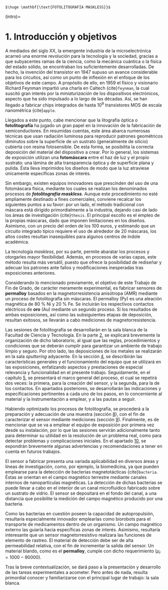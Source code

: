 ```{epigraph}
$\huge \mathbf{\text{FOTOLITOGRAFÍA MASKLESS}}$
```


(intro)=
# **1**. Introducción y objetivos


A mediados del siglo XX, la emergente industria de la microelectrónica acarreó una enorme revolución para la tecnología y la sociedad, gracias a que subyacentes ramas de la ciencia, como la mecánica cuántica o la física del estado sólido, se encontraban los suficientemente desarrolladas.
De hecho, la invención del transistor en 1947 supuso un avance considerable para los circuitos, así como un punto de inflexión en el enfoque de los objetivos de este campo. A propósito de ello, en 1959 el físico y visionario Richard Feynman impartió una charla en Caltech {cite}`feynman`, la cual suscitó gran interés por la _miniaturización_ de los dispositivos electrónicos, aspecto que ha sido impulsado a lo largo de las décadas. Así, se han llegado a fabricar chips integrados de hasta $10^9$ transistores MOS de escala nanométrica {cite}`apple`.

Llegados a este punto, cabe mencionar que la litografía óptica o __fotolitografía__ ha jugado un gran papel en la innovación de la fabricación de semiconductores. En resumidas cuentas, este área abarca numerosas técnicas que usan radiación luminosa para reproducir patrones geométricos diminutos sobre la superficie de un sustrato (generalmente de silicio) cubierta con resina fotosensible. De esta forma, se posibilita la correcta deposición del material del dispositivo a crear. Por lo general, los sistemas de exposición utilizan una __fotomáscara__ entre el haz de luz y el propio sustrato: una lámina de alta transparencia óptica y de superficie plana y pulida. Ésta lleva imprimidos los diseños de modo que la luz atraviese únicamente específicas zonas de interés.

Sin embargo, existen equipos innovadores que prescinden del uso de una fotomáscara física, mediante los cuales se realizan los denominados procesos de __*fotolitografía maskless*__. Aunque este procedimiento no esté ampliamente destinado a fines comerciales, conviene recalcar los siguientes puntos a su favor: por un lado, el método tradicional con máscara está dirigido primordialmente a la industria, dejando casi de lado los áreas de investigación {cite}`thesis`. El principal escollo es el empleo de la propias máscaras, dado que imponen limitaciones en los diseños. Asimismo, con un precio del orden de los 100 euros, y estimando que un circuito integrado típico requiere el uso de alrededor de 20 máscaras, los altos costes resultan inasequibles para algunos centros de índole académica.

La tecnología _maskless_, por su parte, permite abaratar los procesos y otorgarles mayor flexibilidad. Además, en procesos de varias capas, este método resulta más versátil, puesto que ofrece la posibilidad de rediseñar y adecuar los patrones ante fallos y modificaciones inesperadas tras exposiciones anteriores.

Considerando lo mencionado previamente, el objetivo de este Trabajo de Fin de Grado, de carácter meramente experimental, es fabricar sensores de __permalloy__ basados en la magnetorresistencia anisótropa (AMR) mediante un proceso de fotolitografía sin máscaras. El permalloy (Py) es una aleación magnética de $80 \; \%$ Ni y $20 \; \%$ Fe. Se incluirán los respectivos contactos eléctricos de __oro__ (Au) mediante un segundo proceso. Si los resultados de ambas exposiciones, así como las subsiguientes etapas de deposición, resultan exitosos, se llevarán a cabo mediciones de magnetorresistencia.

Las sesiones de fotolitografía se desarrollarán en la sala blanca de la Facultad de Ciencia y Tecnología. En la parte [2](sala), se explicará brevemente la organización de dicho laboratorio, al igual que las reglas, procedimientos y condiciones que se deberán cumplir para garantizar un ambiente de trabajo limpio y seguro. Por otro lado, las deposiciones de los metales se realizarán en la sala _sputtering_ adyacente. En la sección [4](equipo), se describirán las características generales y el funcionamiento del equipo que se utilizará en las exposiciones, enfatizando aspectos y prestaciones de especial relevancia y funcionalidad en el presente trabajo. Seguidamente, en el capítulo [5](proc), se presentará el marco general del proceso, el cual se repetirá dos veces: la primera, para la creación del sensor, y la segunda, para la de los contactos. En apartados posteriores, se desarrollarán las indicaciones y especificaciones pertinentes a cada uno de los pasos, en lo concerniente al material y la instrumentación a emplear, y a las pautas a seguir.

Habiendo optimizado los procesos de fotolitografía, se procederá a la preparación y adecuación de una muestra (sección [8](extcontacts)), con el fin de caracterizar el sensor mediante mediciones (sección [9](medidas)). Finalmente, es de mencionar que se va a emplear el equipo de exposición por primera vez desde su instalación, por lo que las sesiones servirán adicionalmente tanto para determinar su utilidad en la resolución de un problema real, como para detectar problemas y complicaciones iniciales. En el apartado [10](problems), se expondrán brevemente algunas advertencias y recomendaciones a tener en cuenta en futuros trabajos.   

El sensor a fabricar presenta una variada aplicabilidad en diversos áreas y líneas de investigación, como, por ejemplo, la biomedicina, ya que pueden emplearse para la detección de bacterias magnetotácticas {cite}`bacteria`. Éstas se orientan en el campo magnético terrestre mediante canales internos de nanopartículas magnéticas. La detección de dichas bacterias se puede llevar a cabo en el interior de un canal microfluídico fabricado sobre un sustrato de vidrio. El sensor se depositará en el fondo del canal, a una distancia que posibilite la medición del campo magnético producido por una bacteria.

Como las bacterias en cuestión poseen la capacidad de autopropulsión, resultaría especialmente innovador emplearlas como biorobots para el transporte de medicamentos dentro de un organismo. Un campo magnético externo las guiaría hacia específicas zonas de interés. Asimismo, resultaría interesante que un sensor magnetorresistivo realizara las funciones de elemento de rastreo. El material de detección debe ser de alta permeabilidad relativa, con el fin de incrementar la salida del sensor. Un material blando, como es el __permalloy__, cumple con dicho requerimiento ($\mu_{r}=1000 - 90000$).


Tras la breve contextualización, se dará paso a la presentación y desarrollo de las tareas experimentales a acometer. Pero antes de nada, resulta primordial conocer y familiarizarse con el principal lugar de trabajo: la sala blanca.
